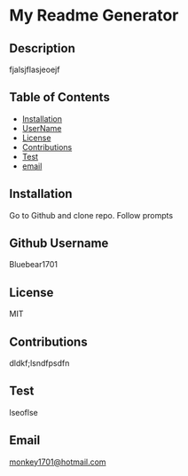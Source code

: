 # My Readme Generator 
## Description 
fjalsjflasjeoejf

## Table of Contents
- [Installation](#installation)
- [UserName](#username)
- [License](#license)
- [Contributions](#contributions)
- [Test](#test) 
- [email](#email)

## Installation
Go to Github and clone repo. Follow prompts
## Github Username
Bluebear1701 
## License
MIT
## Contributions
dldkf;lsndfpsdfn
## Test 
lseoflse
## Email 
monkey1701@hotmail.com






